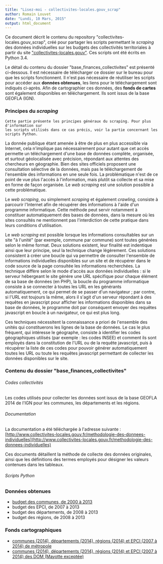 ```yaml
---
title: "Lisez-moi - collectivites-locales.gouv_scrap"
author: Romain Louvet
date: "Lundi, 10 Mars, 2015"
output: html_document
---
```


Ce document décrit le contenu du repository "collectivites-locales.gouv_scrap", créé pour partager les scripts permettant le *scraping* des données individuelles sur les budgets des collectivités territoriales à partir du site ["collectivites-locales.gouv"](http://www.collectivites-locales.gouv.fr/). Ces scripts ont été écrits en Python 3.4.

Le détail du contenu du dossier "base_finances_collectivites" est présenté ci-dessous. Il est nécessaire de télécharger ce dossier sur le bureau pour que les scripts fonctionnent. Il n'est pas nécessaire de réutiliser les scripts pour accéder aux **données obtenues**, les liens pour le téléchargement sont indiqués ci-après. Afin de cartographier ces données, des **fonds de cartes** sont également disponibles en téléchargement. Ils sont issus de la base GEOFLA (IGN).

### Principes du *scraping*

```
Cette partie présente les principes généraux du scraping. Pour plus d'information sur 
les scripts utilisés dans ce cas précis, voir la partie concernant les scripts Python.
```

La donnée publique étant amenée à être de plus en plus accessible via Internet, cela n'implique pas nécessairement pour autant que cet accès permette un téléchargement d'une base de données complète, organisée, et surtout géolocalisée avec précision, répondant aux attentes des chercheurs en géographie. Bien des sites officiels proposent une consultation sélective de la données, mais pas le téléchargement de l'ensemble des informations en une seule fois. La problématique n'est de ce point de vue plus l'accès à l'information, mais plutôt sa collecte et sa mise en forme de façon organisée. Le *web scraping* est une solution possible à cette problématique.

Le *web scraping*, ou simplement *scraping* et également *crawling*, consiste à parcourir l'Internet afin de récupérer des informations à l'aide d'un programme informatique. Cette méthode peut servir notamment à constituer automatiquement des bases de données, dans la mesure où les sites consultés ne mentionnent pas l'interdiction de cette pratique dans leurs conditions d'utilisation.

Le *web scraping* est possible lorsque les informations consultables sur un site "à l'unité" (par exemple, commune par commune) sont toutes générées selon le même format. Deux solutions existent, leur finalité est indentique ainsi que leur principe, seul la technique change légèrement. Ces solutions consistent à créer une boucle qui va permettre de consulter l'ensemble de informations individuelles disponibles sur un site et de récupérer dans le code source de la page consultée les informations recherchées. La technique diffère selon le mode d'accès aux données individuelles : si le serveur hébergeant le site génère une URL spécifique pour chaque élément de sa base de données (en PHP), la boucle du programme informatique consiste à se connecter à toutes les URL en les générants automatiquement, ce qui permet de se passer d'un navigateur ; par contre, si l'URL est toujours la même, alors il s'agit d'un serveur répondant à des requêtes en javascript pour afficher les informations disponibles dans sa base de données, le programme doit par conséquent envoyer des requêtes javascript en boucle à un navigateur, ce qui est plus long.

Ces techniques nécessitent la connaissance a priori de l'ensemble des unités qui constituerons les lignes de la base de données. Le cas le plus fréquent, qui intéresse le géographe, consiste à identifier les codes géographiques utilisés (par exemple : les codes INSEE) et comment ils sont employés dans la constitution de l'URL ou de la requête javascript, puis à récupérer la liste de ces codes pour pouvoir générer automatiquement toutes les URL ou toute les requêtes javascript permettant de collecter les données disponibles sur le site.

### Contenu du dossier "base_finances_collectivites"

###### Codes collectivités

Les codes utilisés pour collecter les données sont issus de la base GEOFLA 2014 de l'IGN pour les communes, les départements et les régions.

###### Documentation

La documentation a été téléchargée à l'adresse suivante : [http://www.collectivites-locales.gouv.fr/methodologie-des-donnees-individuelles](http://www.collectivites-locales.gouv.fr/methodologie-des-donnees-individuelles)

Ces documents détaillent la méthode de collecte des données originales, ainsi que les définitions des termes employés pour désigner les valeurs contenues dans les tableaux.

###### Scripts Python

### Données obtenues

- [budget des communes, de 2000 à 2013](https://www.dropbox.com/s/bob2cr8mhnfwb4v/coll_loc_comm2000_2013.7z?dl=0)
- budget des EPCI, de 2007 à 2013
- budget des départements, de 2008 à 2013
- budget des régions, de 2008 à 2013

### Fonds cartographiques

- [communes (2014), départements (2014), régions (2014) et EPCI (2007 à 2014) de métropole](https://www.dropbox.com/s/0pmx33mzzempu43/base_fi_coll_carto_metropole.7z?dl=0)
- [communes (2014), départements (2014), régions (2014) et EPCI (2007 à 2014) des DOM (Mayotte exceptée)]()
